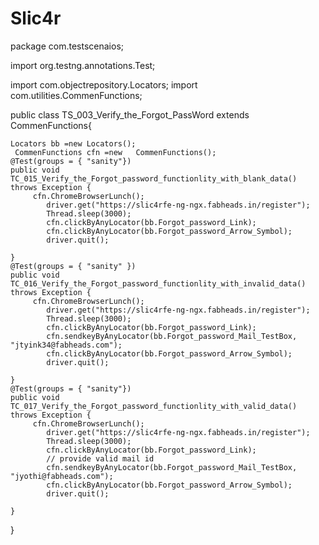 # Slic4r
package com.testscenaios;

import org.testng.annotations.Test;

import com.objectrepository.Locators;
import com.utilities.CommenFunctions;

public class TS_003_Verify_the_Forgot_PassWord extends CommenFunctions{
	
	Locators bb =new Locators();
	 CommenFunctions cfn =new   CommenFunctions();
	@Test(groups = { "sanity"})
	public void TC_015_Verify_the_Forgot_password_functionlity_with_blank_data() throws Exception {
		 cfn.ChromeBrowserLunch();
			driver.get("https://slic4rfe-ng-ngx.fabheads.in/register");
			Thread.sleep(3000);
			cfn.clickByAnyLocator(bb.Forgot_password_Link);
			cfn.clickByAnyLocator(bb.Forgot_password_Arrow_Symbol);
			driver.quit();
		
	}
	@Test(groups = { "sanity" })
	public void TC_016_Verify_the_Forgot_password_functionlity_with_invalid_data() throws Exception {
		 cfn.ChromeBrowserLunch();
			driver.get("https://slic4rfe-ng-ngx.fabheads.in/register");
			Thread.sleep(3000);
			cfn.clickByAnyLocator(bb.Forgot_password_Link);
			cfn.sendkeyByAnyLocator(bb.Forgot_password_Mail_TestBox, "jtyink34@fabheads.com");
			cfn.clickByAnyLocator(bb.Forgot_password_Arrow_Symbol);
			driver.quit();
		
	}
	@Test(groups = { "sanity"})
	public void TC_017_Verify_the_Forgot_password_functionlity_with_valid_data() throws Exception {
		 cfn.ChromeBrowserLunch();
			driver.get("https://slic4rfe-ng-ngx.fabheads.in/register");
			Thread.sleep(3000);
			cfn.clickByAnyLocator(bb.Forgot_password_Link);
			// provide valid mail id
			cfn.sendkeyByAnyLocator(bb.Forgot_password_Mail_TestBox, "jyothi@fabheads.com");
			cfn.clickByAnyLocator(bb.Forgot_password_Arrow_Symbol);
			driver.quit();
		
	}
}
